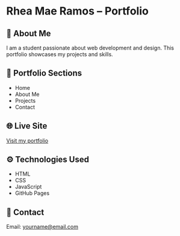 # Rhea Mae Ramos – Portfolio

## 👩 About Me
I am a student passionate about web development and design. This portfolio showcases my projects and skills.

## 📂 Portfolio Sections
- Home
- About Me
- Projects
- Contact

## 🌐 Live Site
[Visit my portfolio](https://rheamaeramos.github.io/Ramos_RheaMae_Portfolio/)

## ⚙️ Technologies Used
- HTML
- CSS
- JavaScript
- GitHub Pages

## 📧 Contact
Email: yourname@email.com
